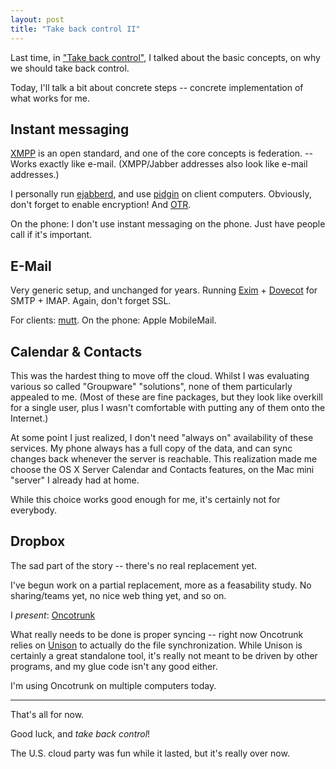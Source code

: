 ```yaml
---
layout: post
title: "Take back control II"
---
```


Last time, in ["Take back control"](http://christian.hofstaedtler.name/blog/2012/11/take-back-control.html),
I talked about the basic concepts, on why we should take back control.

Today, I'll talk a bit about concrete steps -- concrete implementation of what works for me.

Instant messaging
-----------------

[XMPP](http://xmpp.org/) is an open standard, and one of the core concepts
is federation. -- Works exactly like e-mail. (XMPP/Jabber addresses also look
like e-mail addresses.)

I personally run [ejabberd](http://www.process-one.net/en/ejabberd/),
and use [pidgin](http://www.pidgin.im/) on client computers.
Obviously, don't forget to enable encryption! And [OTR](http://www.cypherpunks.ca/otr/).

On the phone: I don't use instant messaging on the phone. Just have people call
if it's important.


E-Mail
------

Very generic setup, and unchanged for years. Running [Exim](http://www.exim.org/) +
[Dovecot](http://www.dovecot.org/) for SMTP + IMAP. Again, don't forget SSL.

For clients: [mutt](http://www.mutt.org/). On the phone: Apple MobileMail.


Calendar & Contacts
-------------------

This was the hardest thing to move off the cloud. Whilst I was evaluating
various so called "Groupware" "solutions", none of them particularly appealed to me.
(Most of these are fine packages, but they look like overkill for a single user, plus
I wasn't comfortable with putting any of them onto the Internet.)

At some point I just realized, I don't need "always on" availability of these
services. My phone always has a full copy of the data, and can sync changes
back whenever the server is reachable. This realization made me choose
the OS X Server Calendar and Contacts features, on the Mac mini "server"
I already had at home.

While this choice works good enough for me, it's certainly not for everybody.


Dropbox
-------

The sad part of the story -- there's no real replacement yet.

I've begun work on a partial replacement, more as a feasability study.
No sharing/teams yet, no nice web thing yet, and so on.

I *present*: [Oncotrunk](https://github.com/zeha/oncotrunk)

What really needs to be done is proper syncing -- right now Oncotrunk relies on
[Unison](http://www.cis.upenn.edu/~bcpierce/unison/) to actually do the file
synchronization. While Unison is certainly a great standalone tool, it's really
not meant to be driven by other programs, and my glue code isn't any good
either.

I'm using Oncotrunk on multiple computers today.

-----

That's all for now.

Good luck, and *take back control*!

The U.S. cloud party was fun while it lasted, but it's really over now.

